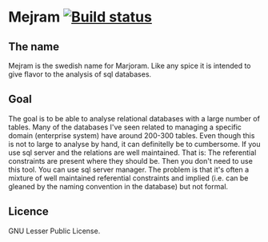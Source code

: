 # Mejram [![Build status](https://ci.appveyor.com/api/projects/status/jypcjbt3ipbwmq4x/branch/master?svg=true)](https://ci.appveyor.com/project/wallymathieu/mejram/branch/master)
## The name

Mejram is the swedish name for Marjoram. Like any spice it is intended to give flavor to the analysis of sql databases.

## Goal

The goal is to be able to analyse relational databases with a large number of tables. Many of the databases I've seen related to managing a specific domain (enterprise system) have around 200-300 tables. Even though this is not to large to analyse by hand, it can definitelly be to cumbersome. If you use sql server and the relations are well maintained. That is: The referential constraints are present where they should be. Then you don't need to use this tool. You can use sql server manager. The problem is that it's often a mixture of well maintained referential constraints and implied (i.e. can be gleaned by the naming convention in the database) but not formal.

## Licence
GNU Lesser Public License.

